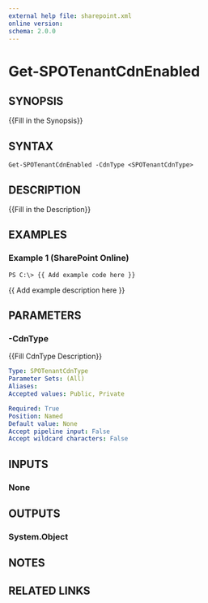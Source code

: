 ```yaml
---
external help file: sharepoint.xml
online version: 
schema: 2.0.0
---
```


# Get-SPOTenantCdnEnabled

## SYNOPSIS
{{Fill in the Synopsis}}

## SYNTAX

```
Get-SPOTenantCdnEnabled -CdnType <SPOTenantCdnType>
```

## DESCRIPTION
{{Fill in the Description}}

## EXAMPLES

### Example 1 (SharePoint Online)
```
PS C:\> {{ Add example code here }}
```

{{ Add example description here }}

## PARAMETERS

### -CdnType
{{Fill CdnType Description}}

```yaml
Type: SPOTenantCdnType
Parameter Sets: (All)
Aliases: 
Accepted values: Public, Private

Required: True
Position: Named
Default value: None
Accept pipeline input: False
Accept wildcard characters: False
```

## INPUTS

### None

## OUTPUTS

### System.Object

## NOTES

## RELATED LINKS

